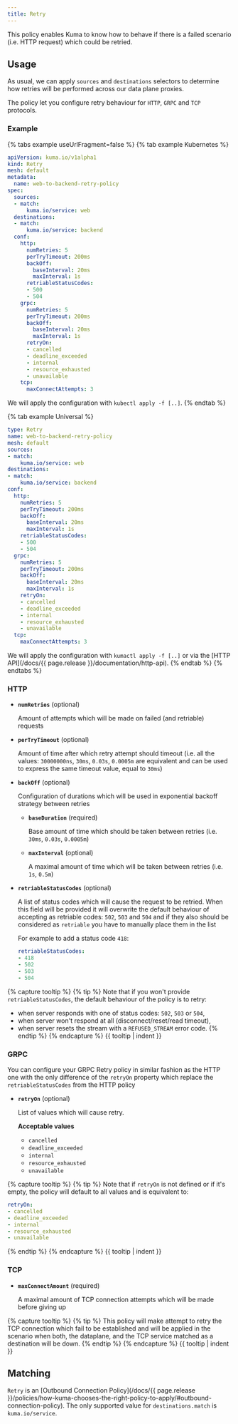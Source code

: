 ```yaml
---
title: Retry
---
```


This policy enables Kuma to know how to behave if there is a failed scenario (i.e. HTTP request) which could be retried.

## Usage

As usual, we can apply `sources` and `destinations` selectors to determine how retries will be performed across our data plane proxies.

The policy let you configure retry behaviour for `HTTP`, `GRPC` and `TCP` protocols.

### Example

{% tabs example useUrlFragment=false %}
{% tab example Kubernetes %}
```yaml
apiVersion: kuma.io/v1alpha1
kind: Retry
mesh: default
metadata:
  name: web-to-backend-retry-policy
spec:
  sources:
  - match:
      kuma.io/service: web
  destinations:
  - match:
      kuma.io/service: backend
  conf:
    http:
      numRetries: 5
      perTryTimeout: 200ms
      backOff:
        baseInterval: 20ms
        maxInterval: 1s
      retriableStatusCodes:
      - 500
      - 504
    grpc:
      numRetries: 5
      perTryTimeout: 200ms
      backOff:
        baseInterval: 20ms
        maxInterval: 1s
      retryOn:
      - cancelled
      - deadline_exceeded
      - internal
      - resource_exhausted
      - unavailable
    tcp:
      maxConnectAttempts: 3
```
We will apply the configuration with `kubectl apply -f [..]`.
{% endtab %}

{% tab example Universal %}
```yaml
type: Retry
name: web-to-backend-retry-policy
mesh: default
sources:
- match:
    kuma.io/service: web
destinations:
- match:
    kuma.io/service: backend
conf:
  http:
    numRetries: 5
    perTryTimeout: 200ms
    backOff:
      baseInterval: 20ms
      maxInterval: 1s
    retriableStatusCodes:
    - 500
    - 504
  grpc:
    numRetries: 5
    perTryTimeout: 200ms
    backOff:
      baseInterval: 20ms
      maxInterval: 1s
    retryOn:
    - cancelled
    - deadline_exceeded
    - internal
    - resource_exhausted
    - unavailable
  tcp:
    maxConnectAttempts: 3
```

We will apply the configuration with `kumactl apply -f [..]` or via the [HTTP API](/docs/{{ page.release }}/documentation/http-api).
{% endtab %}
{% endtabs %}


### HTTP

- **`numRetries`** (optional)

  Amount of attempts which will be made on failed (and retriable) requests

- **`perTryTimeout`** (optional)

  Amount of time after which retry attempt should timeout (i.e. all the values: `30000000ns`, `30ms`, `0.03s`, `0.0005m` are equivalent and can be used to express the same timeout value, equal to `30ms`)

- **`backOff`** (optional)

  Configuration of durations which will be used in exponential backoff strategy between retries

  - **`baseDuration`** (required)

    Base amount of time which should be taken between retries (i.e. `30ms`, `0.03s`, `0.0005m`)

  - **`maxInterval`** (optional)

    A maximal amount of time which will be taken between retries  (i.e. `1s`, `0.5m`)

- **`retriableStatusCodes`** (optional)

  A list of status codes which will cause the request to be retried. When this field will be provided it will overwrite the default behaviour of accepting as retriable codes: `502`, `503` and `504` and if they also should be considered as `retriable` you have to manually place them in the list

  For example to add a status code `418`:
  ```yaml
  retriableStatusCodes:
  - 418
  - 502
  - 503
  - 504
  ```
{% capture tooltip %}
{% tip %}
Note that if you won't provide `retriableStatusCodes`, the default behaviour of the policy is to retry:
- when server responds with one of status codes: `502`, `503` or `504`,
- when server won't respond at all (disconnect/reset/read timeout),
- when server resets the stream with a `REFUSED_STREAM` error code.
{% endtip %}
{% endcapture %}
{{ tooltip | indent }}

### GRPC

You can configure your GRPC Retry policy in similar fashion as the HTTP one with the only difference of the `retryOn` property which replace the `retriableStatusCodes` from the HTTP policy

- **`retryOn`** (optional)

  List of values which will cause retry.

  **Acceptable values**

  - `cancelled`
  - `deadline_exceeded`
  - `internal`
  - `resource_exhausted`
  - `unavailable`

{% capture tooltip %}
{% tip %}
Note that if `retryOn` is not defined or if it's empty, the policy will default to all values and is equivalent to:

```yaml
retryOn:
- cancelled
- deadline_exceeded
- internal
- resource_exhausted
- unavailable
```
{% endtip %}
{% endcapture %}
{{ tooltip | indent }}

### TCP

- **`maxConnectAmount`** (required)

  A maximal amount of TCP connection attempts which will be made before giving up

{% capture tooltip %}
{% tip %}
This policy will make attempt to retry the TCP connection which fail to be established and will be applied in the scenario when both, the dataplane, and the TCP service matched as a destination will be down.
{% endtip %}
{% endcapture %}
{{ tooltip | indent }}

## Matching

`Retry` is an [Outbound Connection Policy](/docs/{{ page.release }}/policies/how-kuma-chooses-the-right-policy-to-apply/#outbound-connection-policy).
The only supported value for `destinations.match` is `kuma.io/service`.
